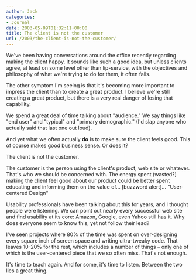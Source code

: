 ```yaml
---
author: Jack
categories:
- Journal
date: 2003-05-09T01:32:11+00:00
title: The client is not the customer
url: /2003/the-client-is-not-the-customer/
---
```


We've been having conversations around the office recently regarding making the client happy. It sounds like such a good idea, but unless clients agree, at least on some level other than lip-service, with the objectives and philosophy of what we're trying to do for them, it often fails.

The other symptom I'm seeing is that it's becoming more important to impress the client than to create a great product. I believe we're still creating a great product, but there is a very real danger of losing that capability.

We spend a great deal of time talking about "audience." We say things like "end user" and "typical" and "primary demographic." (I'd slap anyone who actually said that last one out loud).

And yet what we often actually **do** is to make sure the client feels good. This of course makes good business sense. Or does it?

The client is not the customer.

The customer is the person using the client's product, web site or whatever. That's who we should be concerned with. The energy spent (wasted?) making the client feel good about our product could be better spent educating and informing them on the value of&#8230; [buzzword alert]&#8230; "User-centered Design"

Usability professionals have been talking about this for years, and I thought people were listening. We can point out nearly every successful web site and find usability at its core: Amazon, Google, even Yahoo still has it. Why does everyone seem to know this, yet not follow their lead?

I've seen projects where 80% of the time was spent on over-designing every square inch of screen space and writing ultra-tweaky code. That leaves 10-20% for the rest, which includes a number of things &#8211; only one of which is the user-centered piece that we so often miss. That's not enough.

It's time to teach again. And for some, it's time to listen. Between the two lies a great thing.